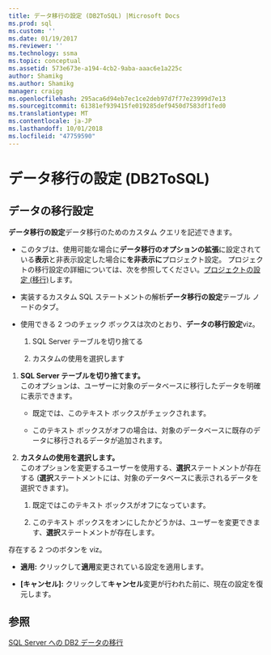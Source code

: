 ```yaml
---
title: データ移行の設定 (DB2ToSQL) |Microsoft Docs
ms.prod: sql
ms.custom: ''
ms.date: 01/19/2017
ms.reviewer: ''
ms.technology: ssma
ms.topic: conceptual
ms.assetid: 573e673e-a194-4cb2-9aba-aaac6e1a225c
author: Shamikg
ms.author: Shamikg
manager: craigg
ms.openlocfilehash: 295aca6d94eb7ec1ce2deb97d7f77e23999d7e13
ms.sourcegitcommit: 61381ef939415fe019285def9450d7583df1fed0
ms.translationtype: MT
ms.contentlocale: ja-JP
ms.lasthandoff: 10/01/2018
ms.locfileid: "47759590"
---
```

# <a name="data-migration-settings-db2tosql"></a>データ移行の設定 (DB2ToSQL)
  
## <a name="data-migration-settings"></a>データの移行設定  
**データ移行の設定**データ移行のためのカスタム クエリを記述できます。  
  
-   このタブは、使用可能な場合に**データ移行のオプションの拡張**に設定されている**表示**と非表示設定した場合に**を非表示に**プロジェクト設定。 プロジェクトの移行設定の詳細については、次を参照してください。[プロジェクトの設定 (移行)](http://msdn.microsoft.com/48aaa8e6-a9cb-487d-9ba5-fc3f1c4786ae)します。  
  
-   実装するカスタム SQL ステートメントの解析**データ移行の設定**テーブル ノードのタブ。  
  
-   使用できる 2 つのチェック ボックスは次のとおり、**データの移行設定**viz。  
  
    1.  SQL Server テーブルを切り捨てる  
  
    2.  カスタムの使用を選択します  
  
1.  **SQL Server テーブルを切り捨てます。**  
     このオプションは、ユーザーに対象のデータベースに移行したデータを明確に表示できます。  
  
    -   既定では、このテキスト ボックスがチェックされます。  
  
    -   このテキスト ボックスがオフの場合は、対象のデータベースに既存のデータに移行されるデータが追加されます。  
  
2.  **カスタムの使用を選択します。**  
     このオプションを変更するユーザーを使用する、**選択**ステートメントが存在する (**選択**ステートメントには、対象のデータベースに表示されるデータを選択できます)。  
  
    1.  既定ではこのテキスト ボックスがオフになっています。  
  
    2.  このテキスト ボックスをオンにしたかどうかは、ユーザーを変更できます、**選択**ステートメントが存在します。  
  
存在する 2 つのボタンを viz。  
  
-   **適用:** クリックして**適用**変更されている設定を適用します。  
  
-   **[キャンセル]:** クリックして**キャンセル**変更が行われた前に、現在の設定を復元します。  
  
## <a name="see-also"></a>参照  
[SQL Server への DB2 データの移行](http://msdn.microsoft.com/86cbd39f-6dac-409a-9ce1-7dd54403f84b)  
  
